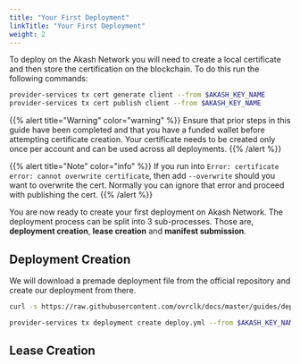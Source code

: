 ```yaml
---
title: "Your First Deployment"
linkTitle: "Your First Deployment"
weight: 2
---
```


To deploy on the Akash Network you will need to create a local certificate and then store the certification on the blockchain.
To do this run the following commands:
```bash
provider-services tx cert generate client --from $AKASH_KEY_NAME
provider-services tx cert publish client --from $AKASH_KEY_NAME
```
{{% alert title="Warning" color="warning" %}}
Ensure that prior steps in this guide have been completed and that you have a funded wallet before attempting certificate creation.
Your certificate needs to be created only once per account and can be used across all deployments.
{{% /alert %}}

{{% alert title="Note" color="info" %}}
If you run into `Error: certificate error: cannot overwrite certificate`, then add `--overwrite` should you want to overwrite the cert.
Normally you can ignore that error and proceed with publishing the cert.
{{% /alert %}}

You are now ready to create your first deployment on Akash Network.
The deployment process can be split into 3 sub-processes.
Those are, **deployment creation**, **lease creation** and **manifest submission**.

## Deployment Creation
We will download a premade deployment file from the official repository and create our deployment from there.
```bash
curl -s https://raw.githubusercontent.com/ovrclk/docs/master/guides/deploy/deploy.yml > deploy.yml

provider-services tx deployment create deploy.yml --from $AKASH_KEY_NAME | jq ...
```

## Lease Creation
